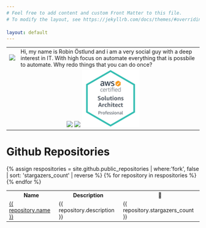 ```yaml
---
# Feel free to add content and custom Front Matter to this file.
# To modify the layout, see https://jekyllrb.com/docs/themes/#overriding-theme-defaults

layout: default
---
```


<table>
  <tr>
    <td>
        <img src="/assets/img/me.jpg">
    </td>
    <td>
        Hi, my name is Robin Östlund and i am a very social guy with a deep interest in IT. With high focus on automate everything that is possbile to automate. Why redo things that you can do once?
    </td>
  </tr>
  <tr>
    <td colspan="2">
        <center>
            <img src="/assets/img/badge-aws-developer-associate.png" width="150px">
            <img src="/assets/img/badge-aws-devops-engineer-professional.png" width="150px">
            <img src="/assets/img/badge-aws-solution-architect-professional.png" width="150px">
        </center>
    </td>
  </tr>
</table>

<h1>Github Repositories</h1>

<table>
    <tr>
        <th>Name</th>
        <th>Description</th>
        <th>🌟</th>
    </tr>
    {% assign respositories = site.github.public_repositories | where:'fork', false | sort: 'stargazers_count' | reverse %}
    {% for repository in respositories %}
    <tr>
        <td><a href="{{ repository.html_url }}">{{ repository.name }}</a></td>
        <td>{{ repository.description }}</td>
        <td>{{ repository.stargazers_count }}</td>
    </tr>
    {% endfor %}
</table>


<!-- <h1> Last Blog Post</h1>
<h2>{{ site.posts.last.title }}</h2>
{{ site.posts.last.content }} -->
